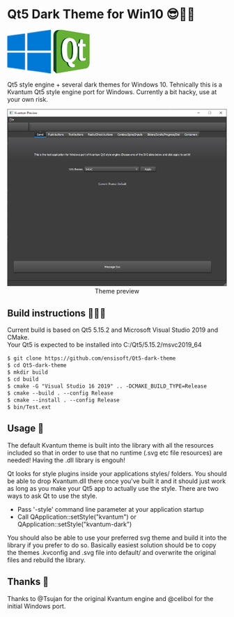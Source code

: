  Qt5 Dark Theme for Win10 😎🤘🏻
==============================

![logo](logo/win10.png)
![logo](logo/qt5.png)


Qt5 style engine + several dark themes for Windows 10. Tehnically this is a Kvantum Qt5 style engine port for Windows. Currently a bit hacky, use at your own risk.

<p align="center"><img src="screens/preview.png" width= 600"/><br>Theme preview</p>


Build instructions 👨🏼‍💻
---------------------------
Current build is based on Qt5 5.15.2 and Microsoft Visual Studio 2019 and CMake.<br>
Your Qt5 is expected to be installed into C:/Qt5/5.15.2/msvc2019_64

```
$ git clone https://github.com/ensisoft/Qt5-dark-theme
$ cd Qt5-dark-theme
$ mkdir build
$ cd build
$ cmake -G "Visual Studio 16 2019" .. -DCMAKE_BUILD_TYPE=Release
$ cmake --build . --config Release
$ cmake --install . --config Release
$ bin/Test.ext
```


Usage 📔
---------------------------
The default Kvantum theme is built into the library with all the resources included so that in order to use that no runtime (.svg etc file resources) are needed! Having the .dll library is engouh!

Qt looks for style plugins inside your applications styles/ folders.  You should be able to drop Kvantum.dll there once you've built it and it should just work as long as you make your Qt5 app to actually use the style.
There are two ways to ask Qt to use the style.

- Pass '-style' command line parameter at your application startup
- Call QApplication::setStyle("kvantum") or QApplication::setStyle("kvantum-dark")

You should also be able to use your preferred svg theme and build it into the library if you prefer to do so. Basically easiest solution should be to copy the themes .kvconfig and .svg file into default/ and overwrite the original files and rebuild the library.


Thanks 🙏
------------

Thanks to @Tsujan for the original Kvantum engine and @celibol for the initial Windows port.

